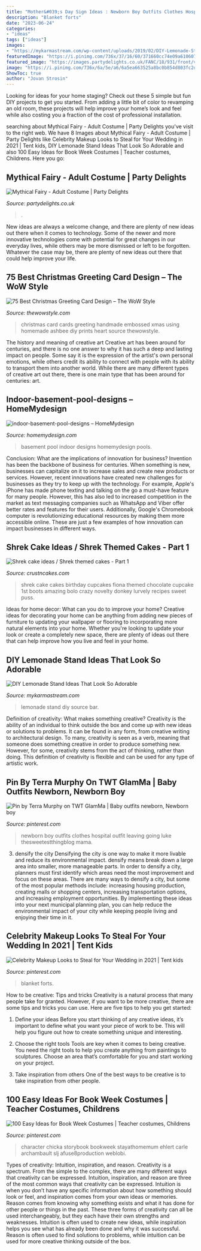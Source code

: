 ```yaml
---
title: "Mother&#039;s Day Sign Ideas : Newborn Boy Outfits Clothes Hospital Outfit Leaving Going Luke Thesweetestthingblog Mama"
description: "Blanket forts"
date: "2023-06-24"
categories:
- "ideas"
tags: ["ideas"]
images:
- "https://mykarmastream.com/wp-content/uploads/2019/02/DIY-Lemonade-Stand-6.jpg"
featuredImage: "https://i.pinimg.com/736x/37/16/60/371660cc74e09a6106074673cab531ad.jpg"
featured_image: "https://images.partydelights.co.uk/FANC/18/931/front/v1/flxm/2.jpg"
image: "https://i.pinimg.com/736x/6a/5e/a6/6a5ea663525a8bc0b854d803fc2da795--newborn-boy-outfits-newborn-boys.jpg"
ShowToc: true
author: "Jovan Strosin"
---
```



Looking for ideas for your home staging? Check out these 5 simple but fun DIY projects to get you started. From adding a little bit of color to revamping an old room, these projects will help improve your home’s look and feel while also costing you a fraction of the cost of professional installation.

	

		
searching about Mythical Fairy - Adult Costume | Party Delights you've visit to the right web. We have 8 Images about Mythical Fairy - Adult Costume | Party Delights like Celebrity Makeup Looks to Steal for Your Wedding in 2021 | Tent kids, DIY Lemonade Stand Ideas That Look So Adorable and also 100 Easy Ideas for Book Week Costumes | Teacher costumes, Childrens. Here you go:
		
    
## Mythical Fairy - Adult Costume | Party Delights

<img loading=lazy src="https://images.partydelights.co.uk/FANC/18/931/front/v1/flxm/2.jpg" onerror="this.onerror=null;this.src='https://tse4.mm.bing.net/th?id=OIP.1npmaQ7Bt28fMrqPfOg5SAHaJ4&amp;pid=15.1';" alt="Mythical Fairy - Adult Costume | Party Delights">

_Source: partydelights.co.uk_

>. 

	

New ideas are always a welcome change, and there are plenty of new ideas out there when it comes to technology. Some of the newer and more innovative technologies come with potential for great changes in our everyday lives, while others may be more dismissed or left to be forgotten. Whatever the case may be, there are plenty of new ideas out there that could help improve your life.

    
## 75 Best Christmas Greeting Card Design – The WoW Style

<img loading=lazy src="http://thewowstyle.com/wp-content/uploads/2014/11/446.jpg" onerror="this.onerror=null;this.src='https://tse3.mm.bing.net/th?id=OIP.wotJQ6Jfe22Soxv7d_05VwHaPZ&amp;pid=15.1';" alt="75 Best Christmas Greeting Card Design – The WoW Style">

_Source: thewowstyle.com_

>christmas card cards greeting handmade embossed xmas using homemade ashbee diy prints heart source thewowstyle. 

	

The history and meaning of creative art
Creative art has been around for centuries, and there is no one answer to why it has such a deep and lasting impact on people. Some say it is the expression of the artist's own personal emotions, while others credit its ability to connect with people with its ability to transport them into another world. While there are many different types of creative art out there, there is one main type that has been around for centuries: art.

    
## Indoor-basement-pool-designs – HomeMydesign

<img loading=lazy src="https://homemydesign.com/wp-content/uploads/2016/06/indoor-basement-pool-designs.jpg" onerror="this.onerror=null;this.src='https://tse3.mm.bing.net/th?id=OIP.vER5zYux7JF20w6R1eq2awHaKb&amp;pid=15.1';" alt="indoor-basement-pool-designs – HomeMydesign">

_Source: homemydesign.com_

>basement pool indoor designs homemydesign pools. 

	

Conclusion: What are the implications of innovation for business?
Invention has been the backbone of business for centuries. When something is new, businesses can capitalize on it to increase sales and create new products or services. However, recent innovations have created new challenges for businesses as they try to keep up with the technology. For example, Apple's iPhone has made phone texting and talking on the go a must-have feature for many people. However, this has also led to increased competition in the market as text messaging companies such as WhatsApp and Viber offer better rates and features for their users. Additionally, Google's Chromebook computer is revolutionizing educational resources by making them more accessible online. These are just a few examples of how innovation can impact businesses in different ways.

    
## Shrek Cake Ideas / Shrek Themed Cakes - Part 1

<img loading=lazy src="http://www.crustncakes.com/blog/wp-content/uploads/2015/07/0f1932d1fd4a4f8bf4f8c89e87ea5609.jpg" onerror="this.onerror=null;this.src='https://tse2.mm.bing.net/th?id=OIP.oyfq3W80ePAzYLY-WXgBfwAAAA&amp;pid=15.1';" alt="Shrek cake ideas / Shrek themed cakes - Part 1">

_Source: crustncakes.com_

>shrek cake cakes birthday cupcakes fiona themed chocolate cupcake 1st boots amazing bolo crazy novelty donkey lurvely recipes sweet puss. 

	

Ideas for home decor: What can you do to improve your home?
Creative ideas for decorating your home can be anything from adding new pieces of furniture to updating your wallpaper or flooring to incorporating more natural elements into your home. Whether you're looking to update your look or create a completely new space, there are plenty of ideas out there that can help improve how you live and feel in your home.

    
## DIY Lemonade Stand Ideas That Look So Adorable

<img loading=lazy src="https://mykarmastream.com/wp-content/uploads/2019/02/DIY-Lemonade-Stand-6.jpg" onerror="this.onerror=null;this.src='https://tse2.mm.bing.net/th?id=OIP.AZJImuqtvKaZGpEnGG8ePQDYEg&amp;pid=15.1';" alt="DIY Lemonade Stand Ideas That Look So Adorable">

_Source: mykarmastream.com_

>lemonade stand diy source bar. 

	

Definition of creativity: What makes something creative?
Creativity is the ability of an individual to think outside the box and come up with new ideas or solutions to problems. It can be found in any form, from creative writing to architectural design. To many, creativity is seen as a verb, meaning that someone does something creative in order to produce something new. However, for some, creativity stems from the act of thinking, rather than doing. This definition of creativity is flexible and can be used for any type of artistic work.

    
## Pin By Terra Murphy On TWT GlamMa | Baby Outfits Newborn, Newborn Boy

<img loading=lazy src="https://i.pinimg.com/736x/6a/5e/a6/6a5ea663525a8bc0b854d803fc2da795--newborn-boy-outfits-newborn-boys.jpg" onerror="this.onerror=null;this.src='https://tse3.mm.bing.net/th?id=OIP.3KSSG6hN3keyi5ckImYKuQHaLH&amp;pid=15.1';" alt="Pin by Terra Murphy on TWT GlamMa | Baby outfits newborn, Newborn boy">

_Source: pinterest.com_

>newborn boy outfits clothes hospital outfit leaving going luke thesweetestthingblog mama. 

	

3) densify the city
Densifying the city is one way to make it more livable and reduce its environmental impact. densify means break down a large area into smaller, more manageable parts. In order to densify a city, planners must first identify which areas need the most improvement and focus on these areas. There are many ways to densify a city, but some of the most popular methods include: increasing housing production, creating malls or shopping centers, increasing transportation options, and increasing employment opportunities. By implementing these ideas into your next municipal planning plan, you can help reduce the environmental impact of your city while keeping people living and enjoying their time in it.

    
## Celebrity Makeup Looks To Steal For Your Wedding In 2021 | Tent Kids

<img loading=lazy src="https://i.pinimg.com/736x/7e/ec/37/7eec3766de286974acfa5406cafc3904.jpg" onerror="this.onerror=null;this.src='https://tse4.mm.bing.net/th?id=OIP.iOy2EMrlQvQhBgY0KaNN9QHaJ3&amp;pid=15.1';" alt="Celebrity Makeup Looks to Steal for Your Wedding in 2021 | Tent kids">

_Source: pinterest.com_

>blanket forts. 

	

How to be creative: Tips and tricks
Creativity is a natural process that many people take for granted. However, if you want to be more creative, there are some tips and tricks you can use. Here are five tips to help you get started:
1. Define your ideas
Before you start thinking of any creative ideas, it’s important to define what you want your piece of work to be. This will help you figure out how to create something unique and interesting.

2. Choose the right tools
Tools are key when it comes to being creative. You need the right tools to help you create anything from paintings to sculptures. Choose an area that’s comfortable for you and start working on your project.
3. Take inspiration from others
One of the best ways to be creative is to take inspiration from other people.

    
## 100 Easy Ideas For Book Week Costumes | Teacher Costumes, Childrens

<img loading=lazy src="https://i.pinimg.com/736x/37/16/60/371660cc74e09a6106074673cab531ad.jpg" onerror="this.onerror=null;this.src='https://tse2.mm.bing.net/th?id=OIP.oL9a6fNiXlQXGYnJ__GUMAHaNK&amp;pid=15.1';" alt="100 Easy Ideas for Book Week Costumes | Teacher costumes, Childrens">

_Source: pinterest.com_

>character chicka storybook bookweek stayathomemum ehlert carle archambault slj afuse8production weblobi. 

	

Types of creativity: Intuition, inspiration, and reason.
Creativity is a spectrum. From the simple to the complex, there are many different ways that creativity can be expressed. Intuition, inspiration, and reason are three of the most common ways that creativity can be expressed. Intuition is when you don’t have any specific information about how something should look or feel, and inspiration comes from your own ideas or memories. Reason comes from knowing why something exists and what it has done for other people or things in the past. These three forms of creativity can all be used interchangeably, but they each have their own strengths and weaknesses. Intuition is often used to create new ideas, while inspiration helps you see what has already been done and why it was successful. Reason is often used to find solutions to problems, while intuition can be used for more creative thinking outside of the box.


